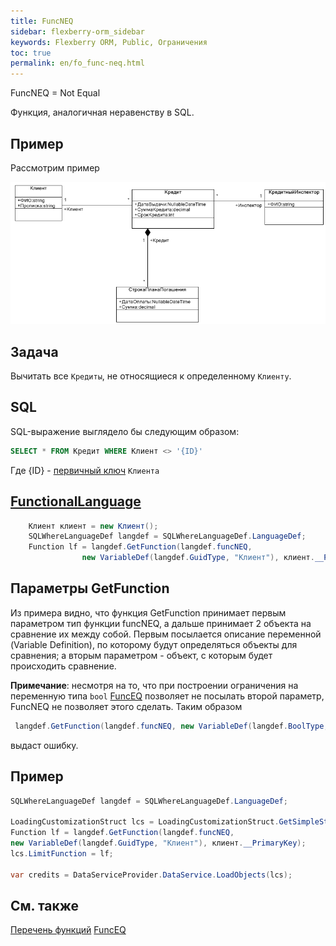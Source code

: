 ```yaml
---
title: FuncNEQ
sidebar: flexberry-orm_sidebar
keywords: Flexberry ORM, Public, Ограничения
toc: true
permalink: en/fo_func-neq.html
---
```


FuncNEQ = Not Equal

Функция, аналогичная неравенству в SQL.

## Пример

Рассмотрим пример

![](/images/pages/products/flexberry-orm/func-e-q/FilterExDiagram.PNG)

## Задача

Вычитать все `Кредиты`, не относящиеся к определенному `Клиенту`.

## SQL

SQL-выражение выглядело бы следующим образом:

```sql
SELECT * FROM Кредит WHERE Клиент <> '{ID}'
```

Где {ID} - [первичный ключ](fo_primary-keys-objects.html) `Клиента`


## [FunctionalLanguage](fo_function-list.html)

```csharp    
	Клиент клиент = new Клиент();
	SQLWhereLanguageDef langdef = SQLWhereLanguageDef.LanguageDef;
	Function lf = langdef.GetFunction(langdef.funcNEQ,
				new VariableDef(langdef.GuidType, "Клиент"), клиент.__PrimaryKey);
```


## Параметры GetFunction

Из примера видно, что функция GetFunction принимает первым параметром тип функции funcNEQ, а дальше принимает 2 объекта на сравнение их между собой. Первым посылается описание переменной (Variable Definition), по которому будут определяться объекты для сравнения; а вторым параметром - объект, с которым будет происходить сравнение.

**Примечание**: несмотря на то, что при построении ограничения на переменную типа `bool` [FuncEQ](func-e-q.html) позволяет не посылать второй параметр, FuncNEQ не позволяет этого сделать. Таким образом 

```csharp
 langdef.GetFunction(langdef.funcNEQ, new VariableDef(langdef.BoolType, "SomeBoolFlag")) 
``` 

выдаст ошибку.


## Пример

```csharp
SQLWhereLanguageDef langdef = SQLWhereLanguageDef.LanguageDef;

LoadingCustomizationStruct lcs = LoadingCustomizationStruct.GetSimpleStruct(typeof(Кредит), Кредит.Views.КредитE);	
Function lf = langdef.GetFunction(langdef.funcNEQ, 
new VariableDef(langdef.GuidType, "Клиент"), клиент.__PrimaryKey);
lcs.LimitFunction = lf;

var credits = DataServiceProvider.DataService.LoadObjects(lcs);
```


## См. также

[Перечень функций](fo_function-list.html)
[FuncEQ](fo_func-eq.html)


